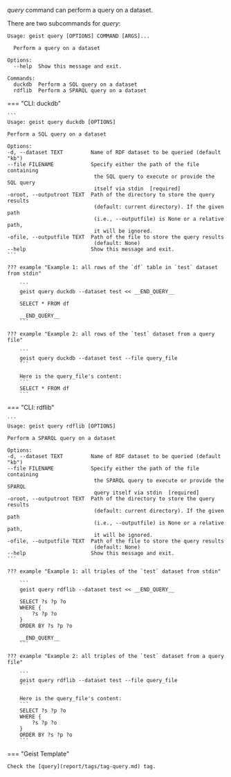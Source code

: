 *query* command can perform a query on a dataset.

There are two subcommands for *query*:
```
Usage: geist query [OPTIONS] COMMAND [ARGS]...

  Perform a query on a dataset

Options:
  --help  Show this message and exit.

Commands:
  duckdb  Perform a SQL query on a dataset
  rdflib  Perform a SPARQL query on a dataset
```

=== "CLI: duckdb"

    ```
    Usage: geist query duckdb [OPTIONS]

    Perform a SQL query on a dataset

    Options:
    -d, --dataset TEXT         Name of RDF dataset to be queried (default "kb")
    --file FILENAME            Specify either the path of the file containing
                                the SQL query to execute or provide the SQL query
                                itself via stdin  [required]
    -oroot, --outputroot TEXT  Path of the directory to store the query results
                                (default: current directory). If the given path
                                (i.e., --outputfile) is None or a relative path,
                                it will be ignored.
    -ofile, --outputfile TEXT  Path of the file to store the query results
                                (default: None)
    --help                     Show this message and exit.
    ```

    ??? example "Example 1: all rows of the `df` table in `test` dataset from stdin"

        ```
        geist query duckdb --dataset test << __END_QUERY__

        SELECT * FROM df

        __END_QUERY__
        ```
    
    ??? example "Example 2: all rows of the `test` dataset from a query file"

        ```
        geist query duckdb --dataset test --file query_file
        ```

        Here is the query_file's content:
        ```
        SELECT * FROM df
        ```


=== "CLI: rdflib"

    ```
    Usage: geist query rdflib [OPTIONS]

    Perform a SPARQL query on a dataset

    Options:
    -d, --dataset TEXT         Name of RDF dataset to be queried (default "kb")
    --file FILENAME            Specify either the path of the file containing
                                the SPARQL query to execute or provide the SPARQL
                                query itself via stdin  [required]
    -oroot, --outputroot TEXT  Path of the directory to store the query results
                                (default: current directory). If the given path
                                (i.e., --outputfile) is None or a relative path,
                                it will be ignored.
    -ofile, --outputfile TEXT  Path of the file to store the query results
                                (default: None)
    --help                     Show this message and exit.
    ```

    ??? example "Example 1: all triples of the `test` dataset from stdin"

        ```
        geist query rdflib --dataset test << __END_QUERY__

        SELECT ?s ?p ?o
        WHERE {
            ?s ?p ?o
        }
        ORDER BY ?s ?p ?o

        __END_QUERY__
        ```
    
    ??? example "Example 2: all triples of the `test` dataset from a query file"

        ```
        geist query rdflib --dataset test --file query_file
        ```

        Here is the query_file's content:
        ```
        SELECT ?s ?p ?o
        WHERE {
            ?s ?p ?o
        }
        ORDER BY ?s ?p ?o
        ```

=== "Geist Template"

    Check the [query](report/tags/tag-query.md) tag.
    